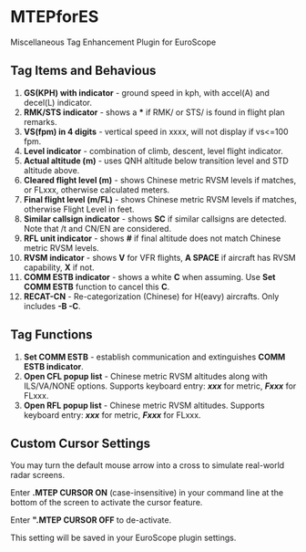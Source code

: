 # MTEPforES
Miscellaneous Tag Enhancement Plugin for EuroScope


## Tag Items and Behavious

1. **GS(KPH) with indicator** - ground speed in kph, with accel(A) and decel(L) indicator.
2. **RMK/STS indicator** - shows a **\*** if RMK/ or STS/ is found in flight plan remarks.
3. **VS(fpm) in 4 digits** - vertical speed in xxxx, will not display if vs<=100 fpm.
4. **Level indicator** - combination of climb, descent, level flight indicator.
5. **Actual altitude (m)** - uses QNH altitude below transition level and STD altitude above.
6. **Cleared flight level (m)** - shows Chinese metric RVSM levels if matches, or FLxxx, otherwise calculated meters.
7. **Final flight level (m/FL)** - shows Chinese metric RVSM levels if matches, otherwise Flight Level in feet.
8. **Similar callsign indicator** - shows **SC** if similar callsigns are detected. Note that /t and CN/EN are considered.
9. **RFL unit indicator** - shows **#** if final altitude does not match Chinese metric RVSM levels.
10. **RVSM indicator** - shows **V** for VFR flights, **A SPACE** if aircraft has RVSM capability, **X** if not.
11. **COMM ESTB indicator** - shows a white **C** when assuming. Use **Set COMM ESTB** function to cancel this **C**.
12. **RECAT-CN** - Re-categorization (Chinese) for H(eavy) aircrafts. Only includes **-B -C**.


## Tag Functions

1. **Set COMM ESTB** - establish communication and extinguishes **COMM ESTB indicator**.
2. **Open CFL popup list** - Chinese metric RVSM altitudes along with ILS/VA/NONE options. Supports keyboard entry: ***xxx*** for metric, ***Fxxx*** for FLxxx.
3. **Open RFL popup list** - Chinese metric RVSM altitudes. Supports keyboard entry: ***xxx*** for metric, ***Fxxx*** for FLxxx.


## Custom Cursor Settings

You may turn the default mouse arrow into a cross to simulate real-world radar screens.

Enter **.MTEP CURSOR ON** (case-insensitive) in your command line at the bottom of the screen to activate the cursor feature.

Enter **".MTEP CURSOR OFF** to de-activate.

This setting will be saved in your EuroScope plugin settings.
